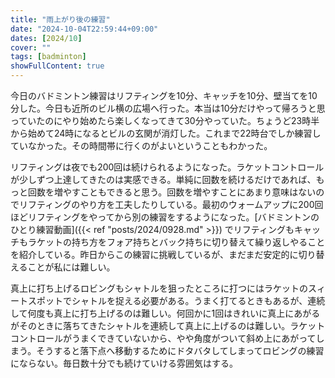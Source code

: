 ```yaml
---
title: "雨上がり後の練習"
date: "2024-10-04T22:59:44+09:00"
dates: [2024/10]
cover: ""
tags: [badminton]
showFullContent: true
---
```


今日のバドミントン練習はリフティングを10分、キャッチを10分、壁当てを10分した。今日も近所のビル横の広場へ行った。本当は10分だけやって帰ろうと思っていたのにやり始めたら楽しくなってきて30分やっていた。ちょうど23時半から始めて24時になるとビルの玄関が消灯した。これまで22時台でしか練習していなかった。その時間帯に行くのがよいということもわかった。

リフティングは夜でも200回は続けられるようになった。ラケットコントロールが少しずつ上達してきたのは実感できる。単純に回数を続けるだけであれば、もっと回数を増やすこともできると思う。回数を増やすことにあまり意味はないのでリフティングのやり方を工夫したりしている。最初のウォームアップに200回ほどリフティングをやってから別の練習をするようになった。[バドミントンのひとり練習動画]({{< ref "posts/2024/0928.md" >}}) でリフティングもキャッチもラケットの持ち方をフォア持ちとバック持ちに切り替えて繰り返しやることを紹介している。昨日からこの練習に挑戦しているが、まだまだ安定的に切り替えることが私には難しい。

真上に打ち上げるロビングもシャトルを狙ったところに打つにはラケットのスィートスポットでシャトルを捉える必要がある。うまく打てるときもあるが、連続して何度も真上に打ち上げるのは難しい。何回かに1回はきれいに真上にあがるがそのときに落ちてきたシャトルを連続して真上に上げるのは難しい。ラケットコントロールがうまくできていないから、やや角度がついて斜め上にあがってしまう。そうすると落下点へ移動するためにドタバタしてしまってロビングの練習にならない。毎日数十分でも続けていける雰囲気はする。
